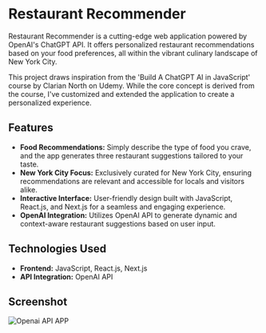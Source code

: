 # Restaurant Recommender

Restaurant Recommender is a cutting-edge web application powered by OpenAI's ChatGPT API. It offers personalized restaurant recommendations based on your food preferences, all within the vibrant culinary landscape of New York City. 

This project draws inspiration from the 'Build A ChatGPT AI in JavaScript' course by Clarian North on Udemy. While the core concept is derived from the course, I've customized and extended the application to create a personalized experience.

## Features

- **Food Recommendations:** Simply describe the type of food you crave, and the app generates three restaurant suggestions tailored to your taste.
- **New York City Focus:** Exclusively curated for New York City, ensuring recommendations are relevant and accessible for locals and visitors alike.
- **Interactive Interface:** User-friendly design built with JavaScript, React.js, and Next.js for a seamless and engaging experience.
- **OpenAI Integration:** Utilizes OpenAI API to generate dynamic and context-aware restaurant suggestions based on user input.

## Technologies Used

- **Frontend:** JavaScript, React.js, Next.js
- **API Integration:** OpenAI API


## Screenshot
![Openai API APP](https://github.com/taeleeswe/Restaurant-Recommender/assets/123449246/1fc9bca4-73dd-45f4-987e-84d42e63e7c7)


